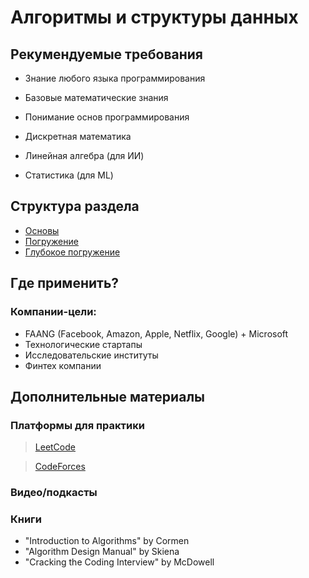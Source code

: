 # Алгоритмы и структуры данных

## Рекумендуемые требования
- Знание любого языка программирования
- Базовые математические знания
- Понимание основ программирования

- Дискретная математика
- Линейная алгебра (для ИИ)
- Статистика (для ML)

## Структура раздела
- [Основы](./basic/README.md)
- [Погружение](./advanced/README.md)
- [Глубокое погружение](./deep_advanced/README.md)


## Где применить?
### Компании-цели:
- FAANG (Facebook, Amazon, Apple, Netflix, Google) + Microsoft
- Технологические стартапы
- Исследовательские институты
- Финтех компании


## Дополнительные материалы

### Платформы для практики
> [LeetCode](https://leetcode.com/)

> [CodeForces](https://codeforces.com/)

### Видео/подкасты

### Книги
- "Introduction to Algorithms" by Cormen
- "Algorithm Design Manual" by Skiena
- "Cracking the Coding Interview" by McDowell
